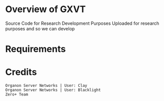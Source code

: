 # Overview of GXVT
Source Code for Research Development Purposes
Uploaded for research purposes and so we can develop
# Requirements

# Credits
```
Organon Server Networks | User: Clay
Organon Server Networks | User: Blacklight
Zero+ Team
```
